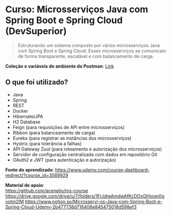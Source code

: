 # Curso: Microsserviços Java com Spring Boot e Spring Cloud (DevSuperior)
> Estruturando um sistema composto por vários microsserviços Java com Spring Boot e Spring Cloud. 
Esses microsserviços se comunicam de forma transparente, escalável e com balancamento de carga.

**Coleção e variáveis de ambiente do Postman**: [Link](https://github.com/marcosviniciusam90/ms-course/tree/main/doc/postman)

## O que foi utilizado?
- Java
- Spring
- REST
- Docker
- Hibernate/JPA
- H2 Database
- Feign (para requisições de API entre microsserviços)
- Ribbon (para balanceamento de carga)
- Eureka (para registrar as instâncias dos microsserviços) 
- Hystrix (para tolerância a falhas)
- API Gateway Zuul (para roteamento e autorização dos microsserviços)
- Servidor de configuração centralizada com dados em repositório Git
- OAuth2 e JWT (para autenticação e autorização)

**Fonte do aprendizado**: https://www.udemy.com/course-dashboard-redirect/?course_id=3569929

**Material de apoio**:<br/>
https://github.com/acenelio/ms-course <br/>
https://drive.google.com/drive/u/7/folders/1FrJdreAmdwAfKcDOxGHjogn0gvotm2IM
https://www.notion.so/Microsservi-os-Java-com-Spring-Boot-e-Spring-Cloud-Udemy-2b477738d716408e845475018d598ef3
